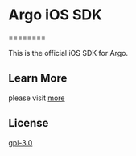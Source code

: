 
# Argo iOS SDK

========

This is the official iOS SDK for Argo.

## Learn More

please visit [more](https://ark.analysys.cn/docs/sdk-ios.html)


## License

[gpl-3.0](https://www.gnu.org/licenses/gpl-3.0.txt)


